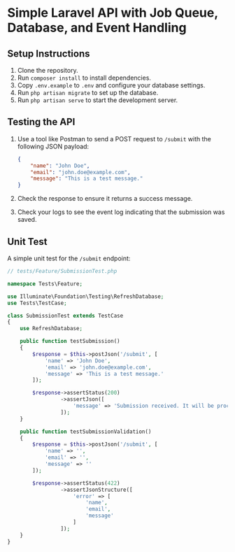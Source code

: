 # Simple Laravel API with Job Queue, Database, and Event Handling

## Setup Instructions

1. Clone the repository.
2. Run `composer install` to install dependencies.
3. Copy `.env.example` to `.env` and configure your database settings.
4. Run `php artisan migrate` to set up the database.
5. Run `php artisan serve` to start the development server.

## Testing the API

1. Use a tool like Postman to send a POST request to `/submit` with the following JSON payload:
    ```json
    {
        "name": "John Doe",
        "email": "john.doe@example.com",
        "message": "This is a test message."
    }
    ```

2. Check the response to ensure it returns a success message.

3. Check your logs to see the event log indicating that the submission was saved.

## Unit Test

A simple unit test for the `/submit` endpoint:

```php
// tests/Feature/SubmissionTest.php

namespace Tests\Feature;

use Illuminate\Foundation\Testing\RefreshDatabase;
use Tests\TestCase;

class SubmissionTest extends TestCase
{
    use RefreshDatabase;

    public function testSubmission()
    {
        $response = $this->postJson('/submit', [
            'name' => 'John Doe',
            'email' => 'john.doe@example.com',
            'message' => 'This is a test message.'
        ]);

        $response->assertStatus(200)
                 ->assertJson([
                     'message' => 'Submission received. It will be processed shortly.'
                 ]);
    }

    public function testSubmissionValidation()
    {
        $response = $this->postJson('/submit', [
            'name' => '',
            'email' => '',
            'message' => ''
        ]);

        $response->assertStatus(422)
                 ->assertJsonStructure([
                     'error' => [
                         'name',
                         'email',
                         'message'
                     ]
                 ]);
    }
}
